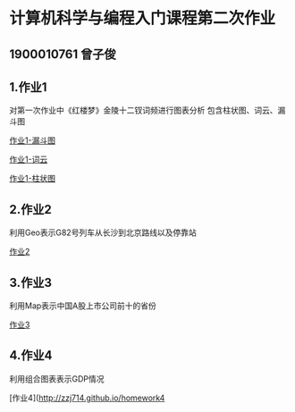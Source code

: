 # 计算机科学与编程入门课程第二次作业
## 1900010761 曾子俊
## 1.作业1
对第一次作业中《红楼梦》金陵十二钗词频进行图表分析
包含柱状图、词云、漏斗图

[作业1-漏斗图](https://zzj714.github.io/homework1-funnel)

[作业1-词云](https://zzj714.github.io/homework1-wordcloud)

[作业1-柱状图](https://zzj714.github.io/homework1-bar)

## 2.作业2
利用Geo表示G82号列车从长沙到北京路线以及停靠站

[作业2](https://zzj714.github.io/homework2)
## 3.作业3
利用Map表示中国A股上市公司前十的省份

[作业3](http://zzj714.github.io/homework3)

## 4.作业4
利用组合图表表示GDP情况  

[作业4](http://zzj714.github.io/homework4

